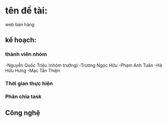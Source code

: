 ﻿# tên đề tài: 
web bán hàng
## kế hoạch:

### thành viên nhóm 
-Nguyễn Quốc Triệu (nhóm trưởng)
-Trương Ngọc Hữu
-Phạm Anh Tuấn 
-Hà Hữu Hưng
-Mạc Tấn Thiện

### Thời gian thực hiện

### Phân chia task

## Công nghệ